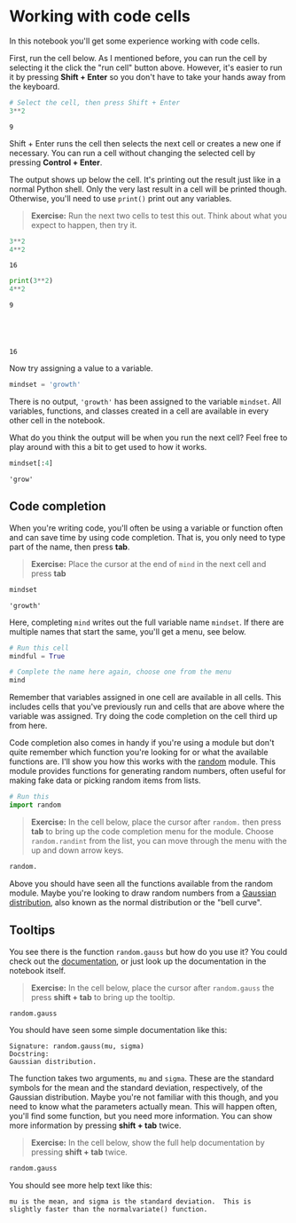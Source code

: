 # Working with code cells

In this notebook you'll get some experience working with code cells.

First, run the cell below. As I mentioned before, you can run the cell by selecting it the click the "run cell" button above. However, it's easier to run it by pressing **Shift + Enter** so you don't have to take your hands away from the keyboard.


```python
# Select the cell, then press Shift + Enter
3**2
```




    9



Shift + Enter runs the cell then selects the next cell or creates a new one if necessary. You can run a cell without changing the selected cell by pressing **Control + Enter**.

The output shows up below the cell. It's printing out the result just like in a normal Python shell. Only the very last result in a cell will be printed though. Otherwise, you'll need to use `print()` print out any variables. 

> **Exercise:** Run the next two cells to test this out. Think about what you expect to happen, then try it.


```python
3**2
4**2
```




    16




```python
print(3**2)
4**2
```

    9
    




    16



Now try assigning a value to a variable.


```python
mindset = 'growth'
```

There is no output, `'growth'` has been assigned to the variable `mindset`. All variables, functions, and classes created in a cell are available in every other cell in the notebook.

What do you think the output will be when you run the next cell? Feel free to play around with this a bit to get used to how it works.


```python
mindset[:4]
```




    'grow'



## Code completion

When you're writing code, you'll often be using a variable or function often and can save time by using code completion. That is, you only need to type part of the name, then press **tab**.

> **Exercise:** Place the cursor at the end of `mind` in the next cell and press **tab**


```python
mindset
```




    'growth'



Here, completing `mind` writes out the full variable name `mindset`. If there are multiple names that start the same, you'll get a menu, see below.


```python
# Run this cell
mindful = True
```


```python
# Complete the name here again, choose one from the menu
mind
```

Remember that variables assigned in one cell are available in all cells. This includes cells that you've previously run and cells that are above where the variable was assigned. Try doing the code completion on the cell third up from here.

Code completion also comes in handy if you're using a module but don't quite remember which function you're looking for or what the available functions are. I'll show you how this works with the [random](https://docs.python.org/3/library/random.html) module. This module provides functions for generating random numbers, often useful for making fake data or picking random items from lists.


```python
# Run this
import random
```

> **Exercise:** In the cell below, place the cursor after `random.` then press **tab** to bring up the code completion menu for the module. Choose `random.randint` from the list, you can move through the menu with the up and down arrow keys.


```python
random.
```

Above you should have seen all the functions available from the random module. Maybe you're looking to draw random numbers from a [Gaussian distribution](https://en.wikipedia.org/wiki/Normal_distribution), also known as the normal distribution or the "bell curve". 

## Tooltips

You see there is the function `random.gauss` but how do you use it? You could check out the [documentation](https://docs.python.org/3/library/random.html), or just look up the documentation in the notebook itself.

> **Exercise:** In the cell below, place the cursor after `random.gauss` the press **shift + tab** to bring up the tooltip.


```python
random.gauss
```

You should have seen some simple documentation like this:

    Signature: random.gauss(mu, sigma)
    Docstring:
    Gaussian distribution.
    
The function takes two arguments, `mu` and `sigma`. These are the standard symbols for the mean and the standard deviation, respectively, of the Gaussian distribution. Maybe you're not familiar with this though, and you need to know what the parameters actually mean. This will happen often, you'll find some function, but you need more information. You can show more information by pressing **shift + tab** twice.

> **Exercise:** In the cell below, show the full help documentation by pressing **shift + tab** twice.


```python
random.gauss
```

You should see more help text like this:

    mu is the mean, and sigma is the standard deviation.  This is
    slightly faster than the normalvariate() function.
